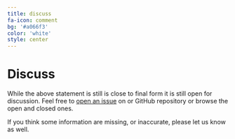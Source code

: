 ```yaml
---
title: discuss
fa-icon: comment
bg: '#a066f3'
color: 'white'
style: center
---
```


# Discuss

While the above statement is still is close to final form it is still open for
discussion. Feel free to [open an
issue](https://github.com/python3statement/python3statement.github.io/issues)
on or GitHub repository or browse the open and closed ones. 

If you think some information are missing, or inaccurate, please let us know as
well. 
